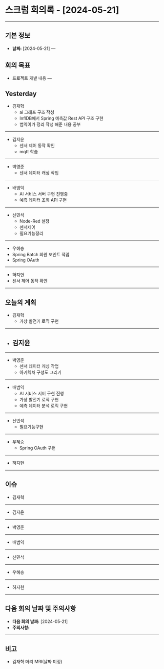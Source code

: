 # 스크럼 회의록 - [2024-05-21] 
---

## 기본 정보
- **날짜:** [2024-05-21]
—

## 회의 목표
- 프로젝트 개발 내용
—


## Yesterday
- 김재혁
	- ai 그래프 구조 작성
	- InflDB에서 Spring 예측값 Rest API 구조 구현
 	- 범익이가 정리 작성 해준 내용 공부

---
- 김지윤
	- 센서 제어 동작 확인
	- mqtt 학습

---
- 박영준 
	- 센서 데이터 캐싱 작업

---
- 배범익 
	- AI 서비스 서버 구현 진행중
	- 예측 데이터 조회 API 구현
--- 
- 신민석
	- Node-Red 설정
	- 센서제어
	- 필요기능정리

---
- 우혜승
- Spring Batch 회원 포인트 적립
- Spring OAuth
---
- 하지현 
- 센서 제어 동작 확인

---

## 오늘의 계획
- 김재혁
	- 가상 발전기 로직 구현
---
- 김지윤
	- 

---
- 박영준
	- 센서 데이터 캐싱 작업
	- 아키텍처 구성도 그리기
---
- 배범익
	- AI 서비스 서버 구현 진행
	- 가상 발전기 로직 구현
	- 예측 데이터 분석 로직 구현
---
- 신민석
	- 필요기능구현
---
- 우혜승 
	- Spring OAuth 구현

---
- 하지현

 ---

## 이슈
- 김재혁

---
- 김지윤

---
- 박영준
	
---

- 배범익

--- 	
- 신민석

---
- 우혜승 

---
- 하지현

---

## 다음 회의 날짜 및 주의사항

- **다음 회의 날짜:** [2024-05-21]
- **주의사항:**

---
## 비고
- 김재혁 머리 MRI(날짜 미정)
